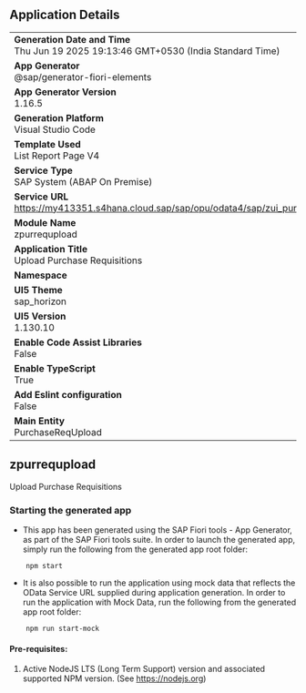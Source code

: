 ## Application Details
|               |
| ------------- |
|**Generation Date and Time**<br>Thu Jun 19 2025 19:13:46 GMT+0530 (India Standard Time)|
|**App Generator**<br>@sap/generator-fiori-elements|
|**App Generator Version**<br>1.16.5|
|**Generation Platform**<br>Visual Studio Code|
|**Template Used**<br>List Report Page V4|
|**Service Type**<br>SAP System (ABAP On Premise)|
|**Service URL**<br>https://my413351.s4hana.cloud.sap/sap/opu/odata4/sap/zui_purchaserequpload/srvd/sap/zui_purchaserequpload/0001/|
|**Module Name**<br>zpurrequpload|
|**Application Title**<br>Upload Purchase Requisitions|
|**Namespace**<br>|
|**UI5 Theme**<br>sap_horizon|
|**UI5 Version**<br>1.130.10|
|**Enable Code Assist Libraries**<br>False|
|**Enable TypeScript**<br>True|
|**Add Eslint configuration**<br>False|
|**Main Entity**<br>PurchaseReqUpload|

## zpurrequpload

Upload Purchase Requisitions

### Starting the generated app

-   This app has been generated using the SAP Fiori tools - App Generator, as part of the SAP Fiori tools suite.  In order to launch the generated app, simply run the following from the generated app root folder:

```
    npm start
```

- It is also possible to run the application using mock data that reflects the OData Service URL supplied during application generation.  In order to run the application with Mock Data, run the following from the generated app root folder:

```
    npm run start-mock
```

#### Pre-requisites:

1. Active NodeJS LTS (Long Term Support) version and associated supported NPM version.  (See https://nodejs.org)


